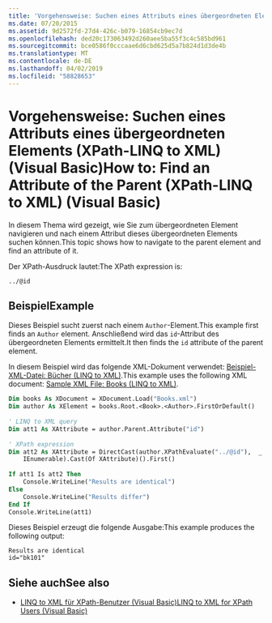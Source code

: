 ```yaml
---
title: 'Vorgehensweise: Suchen eines Attributs eines übergeordneten Elements (XPath-LINQ to XML) (Visual Basic)'
ms.date: 07/20/2015
ms.assetid: 9d2572fd-27d4-426c-b079-16854cb9ec7d
ms.openlocfilehash: ded20c173063492d260aee5ba55f3c4c585bd961
ms.sourcegitcommit: bce0586f0cccaae6d6cbd625d5a7b824d1d3de4b
ms.translationtype: MT
ms.contentlocale: de-DE
ms.lasthandoff: 04/02/2019
ms.locfileid: "58828653"
---
```

# <a name="how-to-find-an-attribute-of-the-parent-xpath-linq-to-xml-visual-basic"></a><span data-ttu-id="729ec-102">Vorgehensweise: Suchen eines Attributs eines übergeordneten Elements (XPath-LINQ to XML) (Visual Basic)</span><span class="sxs-lookup"><span data-stu-id="729ec-102">How to: Find an Attribute of the Parent (XPath-LINQ to XML) (Visual Basic)</span></span>
<span data-ttu-id="729ec-103">In diesem Thema wird gezeigt, wie Sie zum übergeordneten Element navigieren und nach einem Attribut dieses übergeordneten Elements suchen können.</span><span class="sxs-lookup"><span data-stu-id="729ec-103">This topic shows how to navigate to the parent element and find an attribute of it.</span></span>  
  
 <span data-ttu-id="729ec-104">Der XPath-Ausdruck lautet:</span><span class="sxs-lookup"><span data-stu-id="729ec-104">The XPath expression is:</span></span>  
  
 `../@id`  
  
## <a name="example"></a><span data-ttu-id="729ec-105">Beispiel</span><span class="sxs-lookup"><span data-stu-id="729ec-105">Example</span></span>  
 <span data-ttu-id="729ec-106">Dieses Beispiel sucht zuerst nach einem `Author`-Element.</span><span class="sxs-lookup"><span data-stu-id="729ec-106">This example first finds an `Author` element.</span></span> <span data-ttu-id="729ec-107">Anschließend wird das `id`-Attribut des übergeordneten Elements ermittelt.</span><span class="sxs-lookup"><span data-stu-id="729ec-107">It then finds the `id` attribute of the parent element.</span></span>  
  
 <span data-ttu-id="729ec-108">In diesem Beispiel wird das folgende XML-Dokument verwendet: [Beispiel-XML-Datei: Bücher (LINQ to XML)](../../../../visual-basic/programming-guide/concepts/linq/sample-xml-file-books-linq-to-xml.md).</span><span class="sxs-lookup"><span data-stu-id="729ec-108">This example uses the following XML document: [Sample XML File: Books (LINQ to XML)](../../../../visual-basic/programming-guide/concepts/linq/sample-xml-file-books-linq-to-xml.md).</span></span>  
  
```vb  
Dim books As XDocument = XDocument.Load("Books.xml")  
Dim author As XElement = books.Root.<Book>.<Author>.FirstOrDefault()  
  
' LINQ to XML query  
Dim att1 As XAttribute = author.Parent.Attribute("id")  
  
' XPath expression  
Dim att2 As XAttribute = DirectCast(author.XPathEvaluate("../@id"),  _  
    IEnumerable).Cast(Of XAttribute)().First()  
  
If att1 Is att2 Then  
    Console.WriteLine("Results are identical")  
Else  
    Console.WriteLine("Results differ")  
End If  
Console.WriteLine(att1)  
```  
  
 <span data-ttu-id="729ec-109">Dieses Beispiel erzeugt die folgende Ausgabe:</span><span class="sxs-lookup"><span data-stu-id="729ec-109">This example produces the following output:</span></span>  
  
```  
Results are identical  
id="bk101"  
```  
  
## <a name="see-also"></a><span data-ttu-id="729ec-110">Siehe auch</span><span class="sxs-lookup"><span data-stu-id="729ec-110">See also</span></span>

- [<span data-ttu-id="729ec-111">LINQ to XML für XPath-Benutzer (Visual Basic)</span><span class="sxs-lookup"><span data-stu-id="729ec-111">LINQ to XML for XPath Users (Visual Basic)</span></span>](../../../../visual-basic/programming-guide/concepts/linq/linq-to-xml-for-xpath-users.md)
